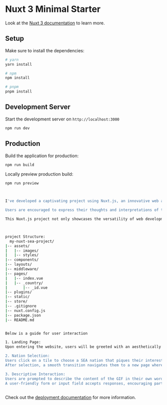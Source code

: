


# Nuxt 3 Minimal Starter

Look at the [Nuxt 3 documentation](https://nuxt.com/docs/getting-started/introduction) to learn more.

## Setup

Make sure to install the dependencies:

```bash
# yarn
yarn install

# npm
npm install

# pnpm
pnpm install
```

## Development Server

Start the development server on `http://localhost:3000`

```bash
npm run dev
```

## Production

Build the application for production:

```bash
npm run build
```

Locally preview production build:


```bash
npm run preview



I've developed a captivating project using Nuxt.js, an innovative web application framework, that offers users an interactive and engaging experience centered around Southeast Asian (SEA) nations. The project begins by presenting users with a visually appealing interface featuring tiles representing various SEA nations. Upon selecting a nation, users are seamlessly transitioned to the next page where they encounter a dynamically rendered GIF. The uniqueness of the project lies in its approach to user interaction, as it prompts individuals to describe the content of the GIF using their native language.

Users are encouraged to express their thoughts and interpretations of the animated content in a personalized and culturally significant manner. The platform fosters linguistic diversity by allowing users to convey their perceptions in their native languages. Each user's responses are then thoughtfully cataloged and displayed below the interactive interface, creating a rich tapestry of diverse perspectives on the visual content.

This Nuxt.js project not only showcases the versatility of web development but also celebrates the cultural diversity of the Southeast Asian region. Through this engaging and interactive experience, users can connect, share, and appreciate the wealth of linguistic and cultural nuances that make each SEA nation distinctive.



project Structure:
  my-nuxt-sea-project/
|-- assets/
|   |-- images/
|   |-- styles/
|-- components/
|-- layouts/
|-- middleware/
|-- pages/
|   |-- index.vue
|   |-- _country/
|       |-- _id.vue
|-- plugins/
|-- static/
|-- store/
|-- .gitignore
|-- nuxt.config.js
|-- package.json
|-- README.md


Below is a guide for user interaction

1. Landing Page:
Upon entering the website, users will be greeted with an aesthetically pleasing landing page displaying tiles representing Southeast Asian (SEA) nations. Each tile includes the nation's name or flag, inviting users to make a selection.

2. Nation Selection:
Users click on a tile to choose a SEA nation that piques their interest.
After selection, a smooth transition navigates them to a new page where a dynamically rendered GIF related to the chosen nation awaits.

3. Descriptive Interaction:
Users are prompted to describe the content of the GIF in their own words.
A user-friendly form or input field accepts responses, encouraging participants to express themselves freely.
 
```

Check out the [deployment documentation](https://nuxt.com/docs/getting-started/deployment) for more information.

